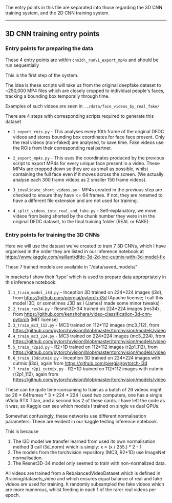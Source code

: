 The entry points in this file are separated into those regarding the 3D CNN training system, and the 2D CNN training system.

---

## 3D CNN training entry points

### Entry points for preparing the data

These 4 entry points are within `cnn3d\_run\1_export_mp4s` and should be run sequentially

This is the first step of the system.

The idea is these scripts will take us from the original deepfake dataset to ~250,000 MP4 files which are closely cropped to individual people's faces, tracking a bounding box temporally through time.

Examples of such videos are seen in `../data/face_videos_by_real_fake/`

There are 4 steps with corresponding scripts required to generate this dataset

* `1_export_rois.py` - This analyses every 10th frame of the original DFDC videos and stores bounding box coordinates for
face face present. Only the real videos (non-faked) are analysed, to save time. Fake videos use the ROIs from their
corresponding real partner.

* `2_export_mp4s.py` - This uses the coordinates produced by the previous script to export MP4s for every unique face
present in a video. These MP4s are cropped down so they are as small as possible, whilst containing the full face even
if it moves across the screen. (We actually analyse each 300 frame videos as 2 smaller 150 frame videos).

* `3_invalidate_short_videos.py` - MP4s created in the previous step are checked to ensure they have <= 64 frames. If not,
they are renamed to have a different file extension and are not used for training.

* `4_split_videos_into_real_and_fake.py` - Self-explanatory, we move videos from being shorted by the chunk number they
were in in the original DFDC dataset, to the final training folder (REAL or FAKE).

### Entry points for training the 3D CNNs

Here we will use the dataset we've created to train 7 3D CNNs, which I have organised in the order they are listed
in our inference notebook at https://www.kaggle.com/vaillant/dfdc-3d-2d-inc-cutmix-with-3d-model-fix

These 7 trained models are available in "/data/saved_models/"

In brackets I show their 'type' which is used to prepare data appropriately in this inference notebook:

1) `1_train_model_i3d.py` - Inception 3D trained on 224*224 images (i3d), from https://github.com/piergiaj/pytorch-i3d (Apache license; I call this model I3D, or sometimes J3D as I (James) made some minor tweaks)
2) `2_train_res34.py` - Resnet3D-34 trained on 224*224 images (res34) , from https://github.com/kenshohara/video-classification-3d-cnn-pytorch (MIT license)
3) `3_train_mc3_112.py` - MC3 trained on 112*112 images (mc3_112), from https://github.com/pytorch/vision/blob/master/torchvision/models/video
4) `4_train_mc3_224.py` - MC3 trained on 224*224 images (mc3_224), from https://github.com/pytorch/vision/blob/master/torchvision/models/video
5) `5_train_r2p1d.py` - R2+1D trained on 112*112 images (r2p1_112), from https://github.com/pytorch/vision/blob/master/torchvision/models/video
6) `6_train_i3dcutmix.py` - Inception 3D trained on 224*224 images with cutmix (i3d), again from https://github.com/piergiaj/pytorch-i3d
7) `7_train_r2p1_cutmix.py` - R2+1D trained on 112*112 images with cutmix (r2p1_112), again from https://github.com/pytorch/vision/blob/master/torchvision/models/video

These can be quite time-consuming to train as a batch of 26 videos might be 26 * 64frames * 3 * 224 * 224
I used two computers, one has a single nVidia RTX Titan, and a second has 2 of these cards.
I have left the code as it was, so Kaggle can see which models I trained on single vs dual GPUs.

Somewhat confusingly, these networks use different normalisation parameters. These are evident in our kaggle testing
inference notebook.

This is because
1) The I3D model we transfer learned from used its own normalisation method (I call i3d_norm) which is simply:
    x = (x / 255.) * 2 - 1
2) The models from the torchvision repository (MC3, R2+1D) use ImageNet normalisation.
3) The Resnet3D-34 model only seemed to train with non-normalized data.

All videos are trained from a RebalancedVideoDataset which is defined in /training/datasets_video and which ensures
equal balance of real and fake videos are used for training. It randomly subsampled the fake videos which are more
numerous, whilst feeding in each 1 of the rarer real videos per epoch.
